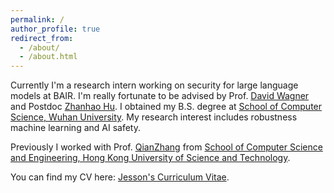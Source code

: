 ```yaml
---
permalink: /
author_profile: true
redirect_from: 
  - /about/
  - /about.html
---
```


Currently I'm a research intern working on security for large language models at BAIR. I'm really fortunate to be advised by Prof. [David Wagner](https://people.eecs.berkeley.edu/~daw/) and Postdoc [Zhanhao Hu](https://whothu.github.io/).
I obtained my B.S. degree at [School of Computer Science, Wuhan University](https://cs.whu.edu.cn/). My research interest includes robustness machine learning and AI safety.

Previously I worked with Prof. [QianZhang](https://www.cse.ust.hk/~qianzh/) from [School of Computer Science and Engineering, Hong Kong University of Science and Technology](https://cse.hkust.edu.hk/). 

You can find my CV here: [Jesson's Curriculum Vitae](../assets/jesson_cv.pdf).
